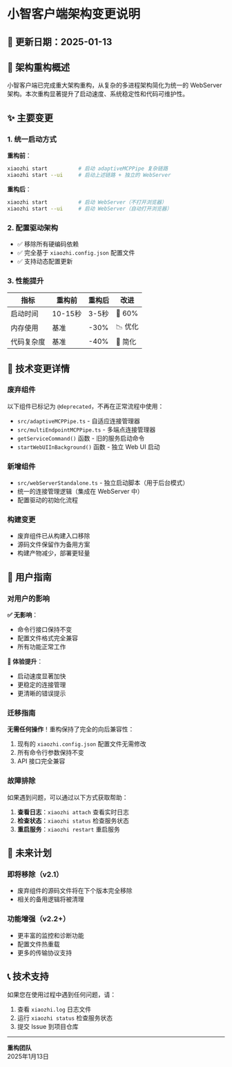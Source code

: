 # 小智客户端架构变更说明

## 📅 更新日期：2025-01-13

## 🔄 架构重构概述

小智客户端已完成重大架构重构，从复杂的多进程架构简化为统一的 WebServer 架构。本次重构显著提升了启动速度、系统稳定性和代码可维护性。

## ✨ 主要变更

### 1. 统一启动方式

**重构前**：
```bash
xiaozhi start          # 启动 adaptiveMCPPipe 复杂链路
xiaozhi start --ui     # 启动上述链路 + 独立的 WebServer
```

**重构后**：
```bash
xiaozhi start          # 启动 WebServer（不打开浏览器）
xiaozhi start --ui     # 启动 WebServer（自动打开浏览器）
```

### 2. 配置驱动架构

- ✅ 移除所有硬编码依赖
- ✅ 完全基于 `xiaozhi.config.json` 配置文件
- ✅ 支持动态配置更新

### 3. 性能提升

| 指标 | 重构前 | 重构后 | 改进 |
|------|--------|--------|------|
| 启动时间 | 10-15秒 | 3-5秒 | 🚀 60% |
| 内存使用 | 基准 | -30% | 📉 优化 |
| 代码复杂度 | 基准 | -40% | 🧹 简化 |

## 🔧 技术变更详情

### 废弃组件

以下组件已标记为 `@deprecated`，不再在正常流程中使用：

- `src/adaptiveMCPPipe.ts` - 自适应连接管理器
- `src/multiEndpointMCPPipe.ts` - 多端点连接管理器
- `getServiceCommand()` 函数 - 旧的服务启动命令
- `startWebUIInBackground()` 函数 - 独立 Web UI 启动

### 新增组件

- `src/webServerStandalone.ts` - 独立启动脚本（用于后台模式）
- 统一的连接管理逻辑（集成在 WebServer 中）
- 配置驱动的初始化流程

### 构建变更

- 废弃组件已从构建入口移除
- 源码文件保留作为备用方案
- 构建产物减少，部署更轻量

## 📖 用户指南

### 对用户的影响

**✅ 无影响**：
- 命令行接口保持不变
- 配置文件格式完全兼容
- 所有功能正常工作

**🚀 体验提升**：
- 启动速度显著加快
- 更稳定的连接管理
- 更清晰的错误提示

### 迁移指南

**无需任何操作**！重构保持了完全的向后兼容性：

1. 现有的 `xiaozhi.config.json` 配置文件无需修改
2. 所有命令行参数保持不变
3. API 接口完全兼容

### 故障排除

如果遇到问题，可以通过以下方式获取帮助：

1. **查看日志**：`xiaozhi attach` 查看实时日志
2. **检查状态**：`xiaozhi status` 检查服务状态
3. **重启服务**：`xiaozhi restart` 重启服务

## 🔮 未来计划

### 即将移除（v2.1）

- 废弃组件的源码文件将在下个版本完全移除
- 相关的备用逻辑将被清理

### 功能增强（v2.2+）

- 更丰富的监控和诊断功能
- 配置文件热重载
- 更多的传输协议支持

## 📞 技术支持

如果您在使用过程中遇到任何问题，请：

1. 查看 `xiaozhi.log` 日志文件
2. 运行 `xiaozhi status` 检查服务状态
3. 提交 Issue 到项目仓库

---

**重构团队**  
2025年1月13日
